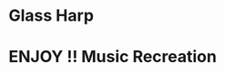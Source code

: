 <html>
  <head>
    <H1>Glass Harp<H1>
  </head>
<body>
  ENJOY !!
  Music Recreation
      </body>
      </html>
